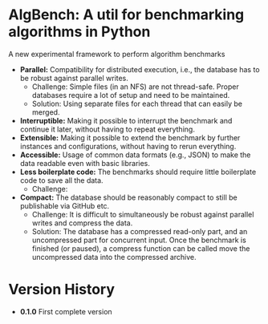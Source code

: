 # AlgBench: A util for benchmarking algorithms in Python

A new experimental framework to perform algorithm benchmarks

- **Parallel:** Compatibility for distributed execution, i.e., the database has
  to be robust against parallel writes.
  - Challenge: Simple files (in an NFS) are not thread-safe. Proper databases
    require a lot of setup and need to be maintained.
  - Solution: Using separate files for each thread that can easily be merged.
- **Interruptible:** Making it possible to interrupt the benchmark and continue
  it later, without having to repeat everything.
- **Extensible:** Making it possible to extend the benchmark by further
  instances and configurations, without having to rerun everything.
- **Accessible:** Usage of common data formats (e.g., JSON) to make the data
  readable even with basic libraries.
- **Less boilerplate code:** The benchmarks should require little boilerplate
  code to save all the data.
  - Challenge:
- **Compact:** The database should be reasonably compact to still be publishable
  via GitHub etc.
  - Challenge: It is difficult to simultaneously be robust against parallel
    writes and compress the data.
  - Solution: The database has a compressed read-only part, and an uncompressed
    part for concurrent input. Once the benchmark is finished (or paused), a
    compress function can be called move the uncompressed data into the
    compressed archive.


# Version History

* **0.1.0** First complete version